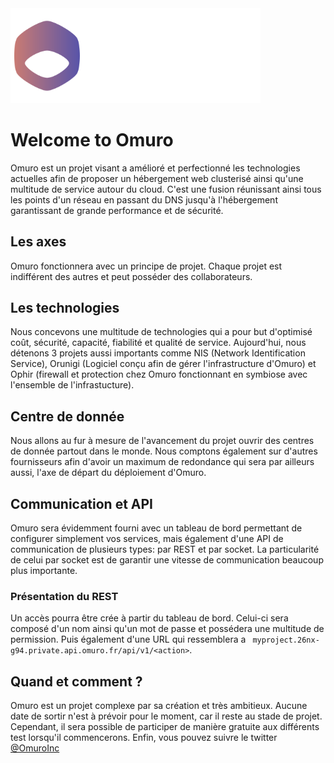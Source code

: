 <img src="https://raw.githubusercontent.com/OmuroInc/.github/main/profile/omuro-white.svg" width="400">

# Welcome to Omuro

Omuro est un projet visant a amélioré et perfectionné les technologies actuelles afin de proposer un hébergement web clusterisé ainsi qu'une multitude de service autour du cloud. C'est une fusion réunissant ainsi tous les points d'un réseau en passant du DNS jusqu'à l'hébergement garantissant de grande performance et de sécurité.

## Les axes

Omuro fonctionnera avec un principe de projet. Chaque projet est indifférent des autres et peut posséder des collaborateurs.

## Les technologies

Nous concevons une multitude de technologies qui a pour but d'optimisé coût, sécurité, capacité, fiabilité et qualité de service. Aujourd'hui, nous détenons 3 projets aussi importants comme NIS (Network Identification Service), Orunigi (Logiciel conçu afin de gérer l'infrastructure d'Omuro) et Ophir (firewall et protection chez Omuro fonctionnant en symbiose avec l'ensemble de l'infrastucture).

## Centre de donnée

Nous allons au fur à mesure de l'avancement du projet ouvrir des centres de donnée partout dans le monde. Nous comptons également sur d'autres fournisseurs afin d'avoir un maximum de redondance qui sera par ailleurs  aussi, l'axe de départ du déploiement d'Omuro.

## Communication et API

Omuro sera évidemment fourni avec un tableau de bord permettant de configurer simplement vos services, mais également d'une API de communication de plusieurs types: par REST et par socket. La particularité de celui par socket est de garantir une vitesse de communication beaucoup plus importante.

### Présentation du REST

Un accès pourra être crée à partir du tableau de bord. Celui-ci sera composé d'un nom ainsi qu'un mot de passe et possédera une multitude de permission. Puis également d'une URL qui ressemblera a `
myproject.26nx-g94.private.api.omuro.fr/api/v1/<action>`.

## Quand et comment ?

Omuro est un projet complexe par sa création et très ambitieux. Aucune date de sortir n'est à prévoir pour le moment, car il reste au stade de projet. Cependant, il sera possible de participer de manière gratuite aux différents test lorsqu'il commencerons. Enfin, vous pouvez suivre le twitter [@OmuroInc](https://twitter.com/OmuroInc)
